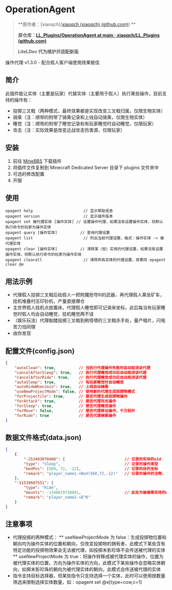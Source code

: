 # OperationAgent

> **原作者：[xiaoqch]([xiaoqch (xiaoqch) (github.com)](https://github.com/xiaoqch))  **
>
> **原仓库：[LL_Plugins/OperationAgent at main · xiaoqch/LL_Plugins (github.com)](https://github.com/xiaoqch/LL_Plugins/tree/main/OperationAgent)**
>
> **LiteLDev 代为维护并适配新版**

操作代理 v1.3.0 - 配合假人客户端使用效果极佳

## 简介

此插件能让实体（主要是玩家）代替实体（主要用于假人）执行某些操作，目前支持的操作有：

* 投掷三叉戟（两种模式，最终效果都是实现改变三叉戟归属，仅限生物实体）
* 骑乘（注：顺带的附带了骑乘记录和上线自动骑乘，仅限生物实体）
* 睡觉（注：顺带的附带了睡觉记录和有玩家睡觉时自动睡觉，仅限玩家）
* 攻击（注：实际效果是改变近战攻击伤害源，仅限玩家）

## 安装

1. 前往 [MineBBS](https://www.minebbs.com/resources/operation-agent.2941/) 下载插件
2. 将插件文件复制到 Minecraft Dedicated Server 目录下 plugins 文件夹中
3. 可选的修改配置
4. 开服

## 使用

```
opagent help                      // 显示帮助信息
opagent version                   // 显示插件版本
opagent set 被代理实体 [操作实体] // 设置操作代理，如果没有设置操作实体，将默认执行命令的玩家为操作实体
opagent query [操作实体]          // 查询代理设置
opagent list                      // 列出当前代理设置，格式：操作实体 -> 被代理实体
opagent clear [操作实体]          // 清除某（些）实体的代理设置，如果没有设置操作实体，将默认执行命令的玩家为操作实体
opagent clearall                  // 清除所有实体的代理设置，效果同 opagent clear @e
```

## 用法示例

* 代理假人投掷三叉戟后给假人一把附魔抢夺III的武器，再代理假人乘坐矿车，挂机堆叠村庄印钞机，产量直接爆仓
* 主世界假人挂机点放置床，代理假人睡觉即可记录床坐标，此后每当有玩家睡觉时假人均会自动睡觉，挂机睡觉两不误
* （娱乐玩法）代理骷髅投掷三叉戟到刷怪塔的三叉戟杀手处，量产唱片，闪电苦力怕同理
* 由你发现

## 配置文件(config.json)

```json
{
    "autoClean": true,          // 当执行代理操作失败时自动取消该代理
    "cancelAfterSleep": true,   // 执行代理睡觉成功后自动取消该代理
    "cancelAfterRide": true,    // 执行代理睡觉成功后自动取消该代理
    "autoSleep": true,          // 有玩家睡觉时自动睡觉
    "autoRideWhenJoin": true,   // 上线自动骑乘
    "useNewProjectMode": false, // 使用新的代理生成投掷物模式
    "forProjectile": true,      // 是否代理生成投掷物操作
    "forAttack": true,          // 是否代理攻击操作
    "forSleep": true,           // 是否代理睡觉操作
    "forMove": false,           // 是否代理移动操作，千万别开
    "forRide": true             // 是否代理骑乘操作
}
```

## 数据文件格式(data.json)

```json
{
    {
        "-253403070460": {                          // 记录的实体的uid
        "type": "Sleep",                            // 记录的操作类型
        "bedPos": [560, 72, -12],                   // 记录的床的坐标
        "remark": "player_name1->Bed(560,72,-12)"   // 记录的操作的注释，
    },
    "-51539607551": {
        "type": "Ride",
        "mounts": -1348619730941,                   // 此处为被骑乘实体的uid
        "remark": "player_name2->矿车"
    }
}
```

## 注意事项

* 代理投掷的两种模式：
  ** useNewProjectMode 为 false：生成投掷物位置和朝向均为操作实体的位置和朝向，仅改变投掷物的拥有者，此模式下某些含有特定功能的投掷物效果会无法被代理，如投掷末影珍珠不会传送被代理的实体
  ** useNewProjectMode 为 true：将操作转移成被代理实体的操作，位置为被代理实体的位置，方向为操作实体的方向，此模式下某些操作会忽略实体朝向，如掷末影珍珠的朝向为被代理实体的朝向，此模式会传送被代理的实体
* 指令支持目标选择器，但某些指令只支持选择一个实体，此时可以使用按数量筛选来限制选择实体数量，如：opagent set @e[type=cow,c=1]